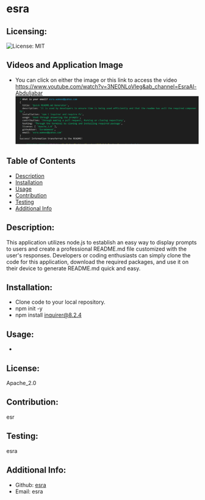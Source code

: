 # esra

  ## Licensing:
  ![License: MIT](https://img.shields.io/badge/License-undefined-yellow.svg)
  ## Videos and Application Image
  - You can click on either the image or this link to access the video https://www.youtube.com/watch?v=3NE0NLoVIeg&ab_channel=EsraAl-Abduljabar
 [![IMAGE ALT TEXT](terminal-app.png)](https://www.youtube.com/watch?v=3NE0NLoVIeg&ab_channel=EsraAl-Abduljabar "readme")

  ## Table of Contents 
  - [Description](#description)
  - [Installation](#installation)
  - [Usage](#usage)
  - [Contribution](#contribution)
  - [Testing](#testing)
  - [Additional Info](#additional-info)

  ## Description:
  This application utilizes node.js to establish an easy way to display prompts to users and create a professional README.md file customized with the user's responses. 
  Developers or coding enthusiasts can simply clone the code for this application, download the required packages, and use it on their device to generate README.md quick and easy.

  ## Installation:
  - Clone code to your local repository.
  - npm init -y
  - npm install inquirer@8.2.4

  ## Usage:
  - 

  ## License:
  Apache_2.0

  ## Contribution:
  esr

  ## Testing:
  esra

  ## Additional Info:
  - Github: [esra](https://github.com/esra)
  - Email: esra 
